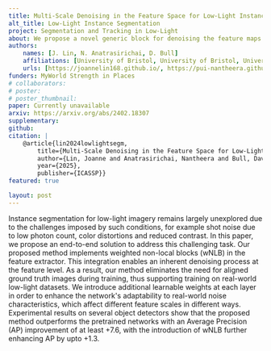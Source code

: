 ```yaml
---
title: Multi-Scale Denoising in the Feature Space for Low-Light Instance Segmentation
alt_title: Low-Light Instance Segmentation
project: Segmentation and Tracking in Low-Light
about: We propose a novel generic block for denoising the feature maps of low-light images, which can be easily integrated into existing instance segmentation frameworks.
authors:
    names: [J. Lin, N. Anatrasirichai, D. Bull]
    affiliations: [University of Bristol, University of Bristol, University of Bristol]
    urls: [https://joannelin168.github.io/, https://pui-nantheera.github.io/, https://david-bull.github.io/]
funders: MyWorld Strength in Places
# collaborators:
# poster:
# poster_thumbnail:
paper: Currently unavailable
arxiv: https://arxiv.org/abs/2402.18307
supplementary:
github:
citation: |
    @article{lin2024lowlightsegm,
        title={Multi-Scale Denoising in the Feature Space for Low-Light Instance Segmentation},
        author={Lin, Joanne and Anatrasirichai, Nantheera and Bull, David},
        year={2025},
        publisher={ICASSP}}
featured: true

layout: post
---
```


Instance segmentation for low-light imagery remains largely unexplored due to the challenges imposed by such conditions, for example shot noise due to low photon count, color distortions and reduced contrast. In this paper, we propose an end-to-end solution to address this challenging task. Our proposed method implements weighted non-local blocks (wNLB) in the feature extractor. This integration enables an inherent denoising process at the feature level. As a result, our method eliminates the need for aligned ground truth images during training, thus supporting training on real-world low-light datasets. We introduce additional learnable weights at each layer in order to enhance the network's adaptability to real-world noise characteristics, which affect different feature scales in different ways. Experimental results on several object detectors show that the proposed method outperforms the pretrained networks with an Average Precision (AP) improvement of at least +7.6, with the introduction of wNLB further enhancing AP by upto +1.3.